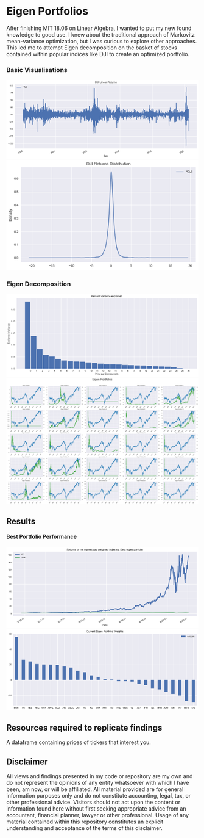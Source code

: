 # Eigen Portfolios
After finishing MIT 18.06 on Linear Algebra, I wanted to put my new found knowledge to good use. I knew about the traditional approach of Markovitz mean-variance optimization, but I was curious to explore other approaches. This led me to attempt Eigen decomposition on the basket of stocks contained within popular indices like DJI to create an optimized portfolio. 

### Basic Visualisations
![](Images/DJI-Returns.png)
![](Images/DJI-Returns-Distribution.png)

### Eigen Decomposition
![](Images/Explained-Variance.png)
![](Images/Eigen-Portfolios.png)

## Results 
#### Best Portfolio Performance
![](Images/Portfolio-Performance.png)
![](Images/Eigen-Weights.png)

## Resources required to replicate findings
A dataframe containing prices of tickers that interest you.

## Disclaimer
All views and findings presented in my code or repository are my own and do not represent the opinions of any entity whatsoever with which I have been, am now, or will be affiliated. All material provided are for general information purposes only and do not constitute accounting, legal, tax, or other professional advice. Visitors should not act upon the content or information found here without first seeking appropriate advice from an accountant, financial planner, lawyer or other professional. Usage of any material contained within this repository constitutes an explicit understanding and acceptance of the terms of this disclaimer. 
